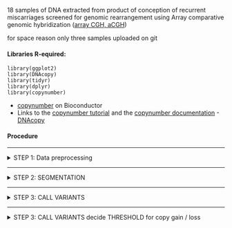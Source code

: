 

18 samples of DNA extracted from product of conception of recurrent miscarriages screened for genomic rearrangement using Array comparative genomic hybridization ([array CGH, aCGH](https://en.wikipedia.org/wiki/Comparative_genomic_hybridization)) 

for space reason only three samples uploaded on git 



#### Libraries R-equired: 

```
library(ggplot2)
library(DNAcopy)
library(tidyr)
library(dplyr) 
library(copynumber) 
```

- [copynumber](https://bioconductor.org/packages/release/bioc/html/copynumber.html)  on Bioconductor 
- Links to the [copynumber tutorial](https://bioconductor.org/packages/release/bioc/vignettes/copynumber/inst/doc/copynumber.pdf)
and the [copynumber documentation](https://bioconductor.org/packages/release/bioc/manuals/copynumber/man/copynumber.pdf) 
-[DNAcopy](https://bioconductor.org/packages/release/bioc/html/DNAcopy.html)
 


#### Procedure 

- - - -
<details>
<summary>STEP 1: Data preprocessing  </summary>
<p> 
 
##### Formatting data 

The imput file is in the  folder data and looks like 
```
hr     start   as_sample       LogRatio
9       13638428        AS006_good      -3.730386303e-002
23      18634351        AS006_good      -2.629302068e-002
6       121426906       AS006_good      -2.522241234e-002
2       162718809       AS006_good      -1.018516467e-001
11      115072736       AS006_good      -7.987021913e-003
2       196233275       AS006_good      -1.999652319e-003
23      18525214        AS006_good      -8.723768348e-002
12      60800909        AS006_good      -1.349150180e-001
```

Data form different samples have been concatenated while `copynumber` requires data arranged as: 
> tab separated Column 1 numeric or character chr numbers, column 2 numeric local probe positions, subsequent column(s) the numeric copy number measurements for one or more samples (LogRatio) header of copy number columns should give sample IDs


Therefore we need to rearrange the data (I will use `distinct` from *dplyr* and `spread` from *tydir*  ): 
```
#### read the data 
imma=read.table(gzfile("all.arraychr.head.tsv.forCopynumber.red.gz"), header=T, sep ="\t" )

#### remove duplicates  (artifact from this particular experiment)
imma.noduplicat <- imma %>% distinct(chr, start, as_sample , .keep_all = TRUE) 

#### spread
imma.spread<- imma.noduplicat  %>%  spread(as_sample , LogRatio )
```

At this point the data looks like: 
```
> head (imma.spread)
  chr  start  AS006_good   AS015_bad AS074_3xchr8
1   1 120858 -0.08402374 -0.06140896 -0.019594946
2   1 252304  0.06791855  0.15655191  0.047254993
3   1 421256  0.19047230  0.08022728 -0.044166946
4   1 779727  0.14821407  0.16200489  0.151237221
5   1 834101  0.01549497 -0.05585227 -0.052730029
6   1 839450  0.19701140  0.04511940  0.003677939

```


##### Filter per variance in probes 

It is useful to remove probes with extreme variance: 
```
#### check perprobe variance 
imma.spread$prob.var <- apply (imma.spread[,3:5], 1 , var)
```

This adds a column with probe variance: 
```
> head (imma.spread)
  chr  start  AS006_good   AS015_bad AS074_3xchr8     prob.var
1   1 120858 -0.08402374 -0.06140896 -0.019594946 1.068485e-03
2   1 252304  0.06791855  0.15655191  0.047254993 3.371445e-03
3   1 421256  0.19047230  0.08022728 -0.044166946 1.378058e-02
4   1 779727  0.14821407  0.16200489  0.151237221 5.254479e-05
5   1 834101  0.01549497 -0.05585227 -0.052730029 1.625804e-03
6   1 839450  0.19701140  0.04511940  0.003677939 1.036107e-02
```
 
Ggplot the variance per probe: 
```
ggplot(imma.spread, aes(as.factor(chr), prob.var))+ geom_boxplot ()+theme_bw()+ggtitle("Per-probe variance per-cromosome")
```

Remove the probes with extreme variance by removing the correspondant rows: 
```
## find the covariance threshold 
covariancetreshold= unname(quantile(imma.spread$prob.var, 0.99 ) )

covariancetreshold
[1] 0.03405442

## making final dataset filtered by covariance 
imma.copynumber <- subset(imma.spread, prob.var<covariancetreshold) 

## chek if filtering was effective: 
max (imma.spread$prob.var)
[1] 0.4209459
max (imma.copynumber$prob.var)
[1] 0.03405438

length (imma.spread$prob.var)
[1] 59008
length (imma.copynumber$prob.var)
[1] 58417

## finalizing: 
imma.copynumber$prob.var <- NULL  ## remove the column prob.var 

```

In fact the `winsorize` function form *copynumber* removes extreme values!!!  
```
imma.wins <- winsorize(data=imma.spread,verbose=FALSE) 

## check 
max(imma.spread$prob.var)
[1] 0.4209459
max(imma.wins$prob.var)
[1] 0.0907
max(imma.copynumber$prob.var)
[1] 0.03405438

```
With basic values `winsorize` is less stringent than my "variance" criteria, but can be finely tuened. 

</p>
</details>

- - - -

<details>
<summary>STEP 2:  SEGMENTATION </summary>
<p>
 
##### Choose model parameters

From the [`copynumber` paper](https://bmcgenomics.biomedcentral.com/articles/10.1186/1471-2164-13-591): 

> In particular, the proposed method utilizes penalized least squares regression to determine a piecewise constant fit to the data. Introducing a fixed penalty γ>0 for any difference in the fitted values of two neighboring observations induces an optimal solution of particular relevance to copy number data: a piecewise constant curve fully determined by the breakpoints and the average copy number values on each segment. The user defined penalty γ essentially controls the level of empirical evidence required to introduce a breakpoint. Given the number of breakpoints, the solution will be optimal in terms of least squares error.

We will use the `plotGamma` function from *copynumber* to find out what is the best parameter for segmentation. We will test segmentation on chromosome 1 of the first sample in the `imma.copynumber` data frame:  

```
imma.chr=1
imma.sample=1 
imma.gammaRange=c(2,20) ## change the values to explore 

plotGamma(imma.copynumber, pos.unit = "bp", gammaRange = imma.gammaRange, dowins = TRUE, cv=TRUE, sample=imma.sample[imma.sample], chr =imma.chr )

```

Implementing for more two samples and few chromosomes: 
```
imma.chr=c(1,7,8,22)
imma.sample=c(1,3)
names(imma.sample) <- c("AS006_good", "AS074_3xchr8")

for (temp.chr in  imma.chr ) {
for (temp.sample in names(imma.sample)  ) {
name.pdf=paste( "imma.gamma.chr", temp.chr, "." , temp.sample,  ".png", sep ="" )
png( name.pdf) 
plotGamma(imma.copynumber, pos.unit = "bp", gammaRange = c(2, 20), dowins = TRUE, cv=TRUE, sample=imma.sample[temp.sample], chr =temp.chr )
dev.off() 
}
} 
```


##### Segment 

After choosing the right `gamma` we can proceed to segmentation. Remember the lower gamma the more breakpoints: 

We will use the `pcf` method; using the `file.name` option the result will be written in a file as well: 
```
imma.copynumber.segments <- pcf(data=imma.copynumber, gamma=10, assembly="hg19", return.est=TRUE, save.res=TRUE , file.names=c("imma.copynumber.pcf", "imma.copynumber.segments"))
```

Visualize the segmentation for the whole genome for the first sample: 
```
plotGenome(imma.copynumber,   imma.copynumber.segments, assembly="hg19", sample=1, main="AS006_good")
```


Visualize the segmentation per chromosome, per sample: 
```
plotChrom(imma.copynumber,  imma.copynumber.segments, assembly="hg19")
```

</p>
</details>

- - - -

<details>
<summary>STEP 3:  CALL VARIANTS  </summary>
<p>


#####  Threshold for copy gain / loss

These are the thresholds used by the Agilent analyzer

| ![WFS1](img/betascan.impute099.w1000.maf01.Genome.png) | 
|:--:| 
| *Thresholds for gain/loss from Agilent  |


```

## 
myref=read.table("../array2/all.cyto.tsv" , header =T , sep="\t")
> summary(subset(myref, Amp.Gain.Loss.Del >0)$Amp.Gain.Loss.Del )
   Min. 1st Qu.  Median    Mean 3rd Qu.    Max.
 0.2513  0.3685  0.5328  0.7791  0.8490  4.4842
> summary(subset(myref, Amp.Gain.Loss.Del <0)$Amp.Gain.Loss.Del )
   Min. 1st Qu.  Median    Mean 3rd Qu.    Max.
-1.6122 -0.6464 -0.4340 -0.5229 -0.3221 -0.2505

imma.copynumber.calls=callAberrations(imma.copynumber.segments, thres.gain=0.15, thres.loss =-0.15 )


png("imma.call.popfreq.png", res=300, width=30 ,height=15, units="cm")
plotFreq(imma.copynumber.segments, thres.gain=0.15, thres.loss =-0.15, assembly="hg19")
dev.off()

png("imma.call.popfreq.chr14.png", res=300, width=30 ,height=15, units="cm")
plotFreq(imma.copynumber.segments, thres.gain=0.15, thres.loss =-0.15, assembly="hg19", chrom=14)
dev.off()
```

</p>
</details>

- - - -

<details>
<summary>STEP 3:  CALL VARIANTS decide  THRESHOLD for copy gain / loss</summary>
<p>

## STEP 3.1:  COMPARE CALLS 
thres.gain=0.15
thres.loss =-0.15

## format agilent reference calls and add to seg compare 
myref.compare=read.table("../array2/all.cyto.tsv.forcomparison", header=T , sep="\t" )
mc=myref.compare
seg.agilent= cbind.data.frame(sampleID=mc$sampleid, chrom=mc$Chr,  arm=as.character(mc$Chr) ,  start.pos=mc$Start,  end.pos=mc$Stop_bp,  n.probes=as.numeric(mc$Probes), mean=mc$Amp.Gain.Loss.Del) 
seg.agilent$type="Agilent"



seg.compare.call.all=rbind( filter( seg.compare, mean >= thres.gain |  mean <= thres.loss) ,   seg.agilent)
png("imma.call.compare.AS043_3xchr7.png", res=300, width=30 ,height=15, units="cm")
ggplot(subset(seg.compare.call.all, chrom==7 &  sampleID=="AS043_3xchr7" ), aes(start, mean) )+geom_segment(aes(x = start.pos, y = mean, xend = end.pos, yend =mean, colour = type, alpha=0.2, size=n.probes)) +facet_grid ( sampleID ~ chrom )+theme_bw() +scale_colour_manual(values=c("red", "blue" , "green")) +ggtitle ("CNV calls - Agilent thres. 0.25, -0.25 -  PLS thres 0.15,  -0.15   ") +xlab("chr position" ) +ylab("mean LogRation in segment")+ylim(-0.4, 0.8) +geom_hline(yintercept =c(thres.gain, thres.loss) , colour="grey", type=2)
dev.off() 

png("imma.call.compare.AS074_3xchr8.png", res=300, width=30 ,height=15, units="cm")
ggplot(subset(seg.compare.call.all, chrom==8  &  sampleID=="AS074_3xchr8" ), aes(start, mean) )+geom_segment(aes(x = start.pos, y = mean, xend = end.pos, yend =mean, colour = type, alpha=0.2, size=n.probes)) +facet_grid ( sampleID ~ chrom )+theme_bw() +scale_colour_manual(values=c("red", "blue" , "green")) +ggtitle ("CNV calls - Agilent thres. 0.25, -0.25 -  PLS thres 0.15,  -0.15   ") +xlab("chr position" ) +ylab("mean LogRation in segment")+ylim(-0.4,0.8) +geom_hline(yintercept =c(thres.gain, thres.loss) , colour="grey", type=2)
dev.off() 

###### CNV SIZE COMPARISON 
png("imma.call.compare.png", res=300, width=12 ,height=12, units="cm")
ggplot(seg.compare.call.all, aes((end.pos-start.pos)/1000000, n.probes, colour=type))+geom_point(alpha=0.4 ) +facet_grid(type ~ . )+theme_bw() +xlab("variant size (Mb)" )
dev.off()

png("imma.call.compare.less25Mb.png", res=300, width=12 ,height=12, units="cm")
ggplot(seg.compare.call.all, aes((end.pos-start.pos)/1000000, n.probes, colour=type))+geom_point(alpha=0.4 ) +facet_grid(type ~ . )+theme_bw() +xlab("variant size (Mb)" )+xlim(0,25000000/1000000) +ylim(0, 1000)
dev.off()


seg.compare.call.all %>% group_by(type) %>% summarize(min=min(end.pos-start.pos)/1000000, max=max(end.pos-start.pos)/1000000, mean=mean(end.pos-start.pos)/1000000, median=median(end.pos-start.pos)/1000000, sd=sd(end.pos-start.pos)/1000000)
 A tibble: 3 x 6
  type                min   max  mean median    sd
  <chr>             <dbl> <dbl> <dbl>  <dbl> <dbl>
1 Agilent        0.000131  98.8  2.61  0.446  7.20
2 CBS.dnacopy    0.000245  22.4  2.87  1.48   3.92
3 PLS.copynumber 0.000312  22.7  2.76  1.23   3.91

